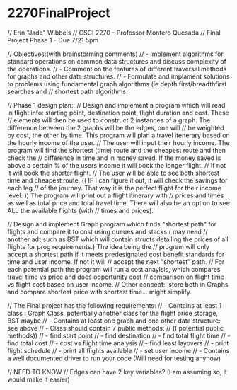 # 2270FinalProject

// Erin "Jade" Wibbels
// CSCI 2270 - Professor Montero Quesada
// Final Project Phase 1 - Due 7/21 5pm

// Objectives:(with brainstorming comments)
// - Implement algorithms for standard operations on common data structures and discuss complexity of the operations.
// - Comment on the features of different traversal methods for graphs and other data structures.
// - Formulate and implament solutions to problems using fundamental graph algorithms (ie depth first/breadthfirst searches and 
//   shortest path algorithms.


// Phase 1 design plan::
// Design and implement a program which will read in flight info: starting point, destination point, flight duration and cost. These
// elements will then be used to construct 2 instances of a graph. The difference between the 2 graphs will be the edges, one will 
// be weighted by cost, the other by time. This program will plan a travel itenerary based on the hourly income of the user. 
// The user will input their hourly income. The program will find the shortest (time) route and the cheapest route and then check the 
// difference in time and in money saved. If the money saved is above a certain % of the users income it will book the longer flight.
// If not it will book the shorter flight.
// The user will be able to see both shortest time and cheapest route, (( IF I can figure it out, it will check the savings for each leg 
// of the journey. That way it is the perfect flight for their income level. )) The program will print out a flight itinerary with
// prices and times as well as total price and total travel time. There will also be an option to see ALL the available flights (with
// times and prices). 

// Design and implement Graph program which finds "shortest path" for flights and compare it to cost using queues and stacks ( may need 
// another adt such as BST which will contain structs detailing the prices of all flights for prog requirements.) The idea being the 
// program will only accept a shortest path if it meets predesignated cost benefit standards for time and user income. If not it will 
// accept the next "shortest" path.
// For each potential path the program will run a cost anaylsis, which compares travel time vs price and does opportunity cost 
// comparison on flight time vs flight cost based on user income.
// Other concept:: store both in Graphs and compare shortest price with shortest time... might simplify.


// The Final project has the following requirements:
// - Contains at least 1 class : Graph Class, potentially another class for the flight price storage, BST maybe
// - Contains at least one graph and one other data structure: see above
// - Class should contain 7 public methods: 
//        (( potential public methods))
//        - find start point
//        - find destination
//        - find total flight time
//        - find total cost
//        - cost vs flight time analysis
//        - find least layovers
//        - print flight schedule
//        - print all flights available
//        - set user income 
// - Contains a well documented driver to run your code (Will need for testing anyhow)

// NEED TO KNOW
// Edges can have 2 key variables? (I am assuming so, it would make it easier)
